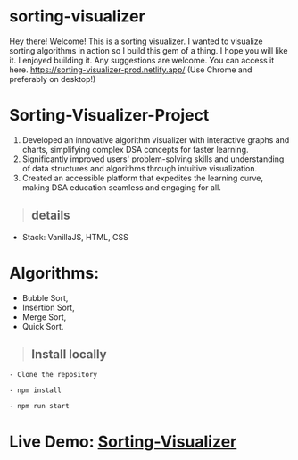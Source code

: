 # sorting-visualizer

Hey there! Welcome! This is a sorting visualizer. I wanted to visualize sorting algorithms in action so I build this gem of a thing. I hope you will like it. I enjoyed building it. Any suggestions are welcome. You can access it here. https://sorting-visualizer-prod.netlify.app/ (Use Chrome and preferably on desktop!)

# Sorting-Visualizer-Project
1. Developed an innovative algorithm visualizer with interactive graphs and charts, simplifying complex DSA concepts for faster learning.
2. Significantly improved users' problem-solving skills and understanding of data structures and algorithms through intuitive visualization.
3. Created an accessible platform that expedites the learning curve, making DSA education seamless and engaging for all.

> ## details

- Stack: VanillaJS, HTML, CSS

# Algorithms:
- Bubble Sort,
- Insertion Sort,
- Merge Sort,
- Quick Sort.

> ## Install locally

    - Clone the repository

    - npm install

    - npm run start

# Live Demo: [Sorting-Visualizer](https://sorting-visualizer-prod.netlify.app/)
